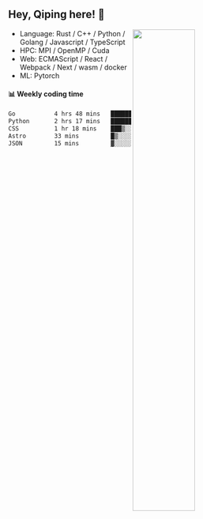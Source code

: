 

## Hey, Qiping here! :wave:

[<img align="right" width="50%" src="https://github-readme-stats.vercel.app/api?username=ppppqp&theme=dark&show_icons=true">](https://metrics.lecoq.io/ppppqp?template=classic)



-   Language: Rust / C++ / Python / Golang / Javascript / TypeScript
-   HPC: MPI / OpenMP / Cuda
-   Web: ECMAScript / React / Webpack / Next / wasm / docker
-   ML: Pytorch



#### :bar_chart: Weekly coding time

<!--START_SECTION:waka-->

```txt
Go           4 hrs 48 mins   ████████████▓░░░░░░░░░░░░   50.47 %
Python       2 hrs 17 mins   ██████░░░░░░░░░░░░░░░░░░░   24.01 %
CSS          1 hr 18 mins    ███▒░░░░░░░░░░░░░░░░░░░░░   13.75 %
Astro        33 mins         █▒░░░░░░░░░░░░░░░░░░░░░░░   05.93 %
JSON         15 mins         ▓░░░░░░░░░░░░░░░░░░░░░░░░   02.73 %
```

<!--END_SECTION:waka-->
